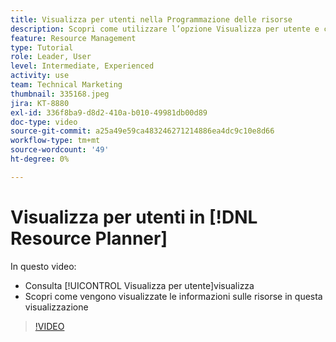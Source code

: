 ```yaml
---
title: Visualizza per utenti nella Programmazione delle risorse
description: Scopri come utilizzare l’opzione Visualizza per utente e come vengono visualizzate le informazioni sulle risorse in questa visualizzazione.
feature: Resource Management
type: Tutorial
role: Leader, User
level: Intermediate, Experienced
activity: use
team: Technical Marketing
thumbnail: 335168.jpeg
jira: KT-8880
exl-id: 336f8ba9-d8d2-410a-b010-49981db00d89
doc-type: video
source-git-commit: a25a49e59ca483246271214886ea4dc9c10e8d66
workflow-type: tm+mt
source-wordcount: '49'
ht-degree: 0%

---
```


# Visualizza per utenti in [!DNL Resource Planner]

In questo video:

* Consulta [!UICONTROL Visualizza per utente]visualizza
* Scopri come vengono visualizzate le informazioni sulle risorse in questa visualizzazione


>[!VIDEO](https://video.tv.adobe.com/v/335168/?quality=12&learn=on)
